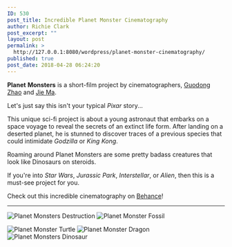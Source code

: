 ```yaml
---
ID: 530
post_title: Incredible Planet Monster Cinematography
author: Richie Clark
post_excerpt: ""
layout: post
permalink: >
  http://127.0.0.1:8080/wordpress/planet-monster-cinematography/
published: true
post_date: 2018-04-28 06:24:20
---
```

<strong>Planet</strong> <strong>Monsters</strong> is a short-film project by cinematographers, <a href="https://www.behance.net/sandaosi">Guodong Zhao</a> and <a href="https://www.behance.net/jiema37">Jie Ma</a>.

Let's just say this isn't your typical <em>Pixar</em> story...

This unique sci-fi project is about a young astronaut that embarks on a space voyage to reveal the secrets of an extinct life form. After landing on a deserted planet, he is stunned to discover traces of a previous species that could intimidate <em>Godzilla</em> or <em>King Kong</em>.

Roaming around Planet Monsters are some pretty badass creatures that look like Dinosaurs on steroids.

If you're into <em>Star Wars</em>, <em>Jurassic Park</em>, <em>Interstellar</em>, or <em>Alien</em>, then this is a must-see project for you.

Check out this incredible cinematography on <a href="https://www.behance.net/gallery/64540209/Planet-monster">Behance</a>!

<hr />

<img src="http://127.0.0.1:8080/wordpress/wp-content/uploads/2018/04/1b0e8b64540209.5ad5eaba57f03.jpg" alt="Planet Monsters Destruction" class="" /> <img src="http://127.0.0.1:8080/wordpress/wp-content/uploads/2018/04/6a848964540209.5ad5eaba58622.jpg" alt="Planet Monster Fossil " class="" />

<img src="http://127.0.0.1:8080/wordpress/wp-content/uploads/2018/04/31c31d64540209.5ad5eaba58b6f.jpg" alt="Planet Monster Turtle" class="" />

<img src="http://127.0.0.1:8080/wordpress/wp-content/uploads/2018/04/5690f164540209.5ad5eaba55ccd.jpg" alt="Planet Monster Dragon" class="" />

<img src="http://127.0.0.1:8080/wordpress/wp-content/uploads/2018/04/60f75d64540209.5ad5eaba56c80.jpg" alt="Planet Monsters Dinosaur" class="" />